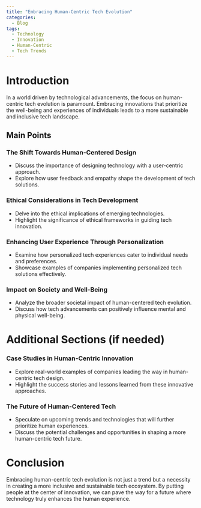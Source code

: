 ```yaml
---
title: "Embracing Human-Centric Tech Evolution"
categories:
  - Blog
tags:
  - Technology
  - Innovation
  - Human-Centric
  - Tech Trends
---
```


# Introduction
In a world driven by technological advancements, the focus on human-centric tech evolution is paramount. Embracing innovations that prioritize the well-being and experiences of individuals leads to a more sustainable and inclusive tech landscape.

## Main Points
### The Shift Towards Human-Centered Design
- Discuss the importance of designing technology with a user-centric approach.
- Explore how user feedback and empathy shape the development of tech solutions.

### Ethical Considerations in Tech Development
- Delve into the ethical implications of emerging technologies.
- Highlight the significance of ethical frameworks in guiding tech innovation.

### Enhancing User Experience Through Personalization
- Examine how personalized tech experiences cater to individual needs and preferences.
- Showcase examples of companies implementing personalized tech solutions effectively.

### Impact on Society and Well-Being
- Analyze the broader societal impact of human-centered tech evolution.
- Discuss how tech advancements can positively influence mental and physical well-being.

# Additional Sections (if needed)
### Case Studies in Human-Centric Innovation
- Explore real-world examples of companies leading the way in human-centric tech design.
- Highlight the success stories and lessons learned from these innovative approaches.

### The Future of Human-Centered Tech
- Speculate on upcoming trends and technologies that will further prioritize human experiences.
- Discuss the potential challenges and opportunities in shaping a more human-centric tech future.

# Conclusion
Embracing human-centric tech evolution is not just a trend but a necessity in creating a more inclusive and sustainable tech ecosystem. By putting people at the center of innovation, we can pave the way for a future where technology truly enhances the human experience.